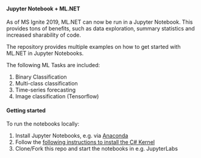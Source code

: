 #### Jupyter Notebook + ML.NET 
As of MS Ignite 2019, ML.NET can now be run in a Jupyter Notebook. This provides tons of benefits, such as data exploration, summary statistics and increased sharability of code. 

The repository provides multiple examples on how to get started with ML.NET in Jupyter Notebooks.

The following ML Tasks are included:
1. Binary Classification
2. Multi-class classification
3. Time-series forecasting
4. Image classification (Tensorflow)

#### Getting started
To run the notebooks locally:
1. Install Jupyter Notebooks, e.g. via [Anaconda](https://www.anaconda.com/distribution/)
2. Follow the [following instructions to install the C# Kernel](https://devblogs.microsoft.com/cesardelatorre/using-ml-net-in-jupyter-notebooks/) 
3. Clone/Fork this repo and start the notebooks in e.g. JupyterLabs
